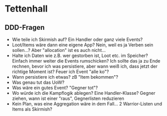 # Tettenhall

## DDD-Fragen

* Wie teile ich Skirmish auf? Ein Handler oder ganz viele Events?
* Loot/Items wäre dann eine eigene App? Nein, weil es ja Verben sein sollen...? Aber "allocation" ist es auch nicht...
* Halte ich Daten wie z.B. wer gestorben ist, Loot etc. im Speicher? Einfach immer weiter die Events rumschicken? Ich
  sollte das ja zu Ende rechnen, bevor ich was persistiere, aber wann weiß ich, dass jetzt der richtige Moment ist?
  Feuer ich Event "alle ko"?
* Wann persistiere ich etwas? zB "Item bekommen"?
* Was genau tut das UoW?
* Was wäre ein gutes Event? "Gegner tot"?
* Wo würde ich die Kampflogik ablegen? Eine Handler-Klasse? Gegner ziehen, wann ist einer "raus", Gegnerlisten
  reduzieren
* Kein Plan, was eine Aggregation wäre in dem Fall... 2 Warrior-Listen und Items als Skirmish?
